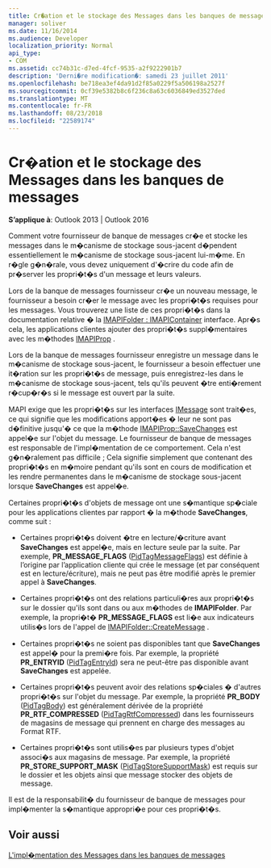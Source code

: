 ```yaml
---
title: Cr�ation et le stockage des Messages dans les banques de messages
manager: soliver
ms.date: 11/16/2014
ms.audience: Developer
localization_priority: Normal
api_type:
- COM
ms.assetid: cc74b31c-d7ed-4fcf-9535-a2f9222901b7
description: 'Derni�re modification�: samedi 23 juillet 2011'
ms.openlocfilehash: be718ea3ef4da91d2f85a0229f5a506198a2527f
ms.sourcegitcommit: 0cf39e5382b8c6f236c8a63c6036849ed3527ded
ms.translationtype: MT
ms.contentlocale: fr-FR
ms.lasthandoff: 08/23/2018
ms.locfileid: "22589174"
---
```

# <a name="creating-and-storing-messages-in-message-stores"></a>Cr�ation et le stockage des Messages dans les banques de messages

  
  
**S’applique à**: Outlook 2013 | Outlook 2016 
  
Comment votre fournisseur de banque de messages cr�e et stocke les messages dans le m�canisme de stockage sous-jacent d�pendent essentiellement le m�canisme de stockage sous-jacent lui-m�me. En r�gle g�n�rale, vous devez uniquement d'�crire du code afin de pr�server les propri�t�s d'un message et leurs valeurs.
  
Lors de la banque de messages fournisseur cr�e un nouveau message, le fournisseur a besoin cr�er le message avec les propri�t�s requises pour les messages. Vous trouverez une liste de ces propri�t�s dans la documentation relative � la [IMAPIFolder : IMAPIContainer](imapifolderimapicontainer.md) interface. Apr�s cela, les applications clientes ajouter des propri�t�s suppl�mentaires avec les m�thodes [IMAPIProp](imapipropiunknown.md) . 
  
Lors de la banque de messages fournisseur enregistre un message dans le m�canisme de stockage sous-jacent, le fournisseur a besoin effectuer une it�ration sur les propri�t�s de message, puis enregistrez-les dans le m�canisme de stockage sous-jacent, tels qu'ils peuvent �tre enti�rement r�cup�r�s si le message est ouvert par la suite.
  
MAPI exige que les propri�t�s sur les interfaces [IMessage](imessageimapiprop.md) sont trait�es, ce qui signifie que les modifications apport�es � leur ne sont pas d�finitive jusqu'� ce que la m�thode [IMAPIProp::SaveChanges](imapiprop-savechanges.md) est appel�e sur l'objet du message. Le fournisseur de banque de messages est responsable de l'impl�mentation de ce comportement. Cela n'est g�n�ralement pas difficile ; Cela signifie simplement que contenant des propri�t�s en m�moire pendant qu'ils sont en cours de modification et les rendre permanentes dans le m�canisme de stockage sous-jacent lorsque **SaveChanges** est appel�e. 
  
Certaines propri�t�s d'objets de message ont une s�mantique sp�ciale pour les applications clientes par rapport � la m�thode **SaveChanges**, comme suit : 
  
- Certaines propri�t�s doivent �tre en lecture/�criture avant **SaveChanges** est appel�e, mais en lecture seule par la suite. Par exemple, **PR_MESSAGE_FLAGS** ([PidTagMessageFlags](pidtagmessageflags-canonical-property.md)) est définie à l’origine par l’application cliente qui crée le message (et par conséquent est en lecture/écriture), mais ne peut pas être modifié après le premier appel à **SaveChanges**.
    
- Certaines propri�t�s ont des relations particuli�res aux propri�t�s sur le dossier qu'ils sont dans ou aux m�thodes de **IMAPIFolder**. Par exemple, la propri�t� **PR_MESSAGE_FLAGS** est li�e aux indicateurs utilis�s lors de l'appel de [IMAPIFolder::CreateMessage](imapifolder-createmessage.md) . 
    
- Certaines propri�t�s ne soient pas disponibles tant que **SaveChanges** est appel� pour la premi�re fois. Par exemple, la propriété **PR_ENTRYID** ([PidTagEntryId](pidtagentryid-canonical-property.md)) sera ne peut-être pas disponible avant **SaveChanges** est appelée. 
    
- Certaines propri�t�s peuvent avoir des relations sp�ciales � d'autres propri�t�s sur l'objet du message. Par exemple, la propriété **PR_BODY** ([PidTagBody](pidtagbody-canonical-property.md)) est généralement dérivée de la propriété **PR_RTF_COMPRESSED** ([PidTagRtfCompressed](pidtagrtfcompressed-canonical-property.md)) dans les fournisseurs de magasins de message qui prennent en charge des messages au Format RTF.
    
- Certaines propri�t�s sont utilis�es par plusieurs types d'objet associ�s aux magasins de message. Par exemple, la propriété **PR_STORE_SUPPORT_MASK** ([PidTagStoreSupportMask](pidtagstoresupportmask-canonical-property.md)) est requis sur le dossier et les objets ainsi que message stocker des objets de message.
    
Il est de la responsabilit� du fournisseur de banque de messages pour impl�menter la s�mantique appropri�e pour ces propri�t�s.
  
## <a name="see-also"></a>Voir aussi



[L'impl�mentation des Messages dans les banques de messages](implementing-messages-in-message-stores.md)

